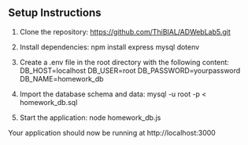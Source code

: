 ## Setup Instructions

1. Clone the repository: https://github.com/ThiBIAL/ADWebLab5.git

2. Install dependencies: npm install express mysql dotenv

3. Create a .env file in the root directory with the following content:
    DB_HOST=localhost
    DB_USER=root
    DB_PASSWORD=yourpassword
    DB_NAME=homework_db

4. Import the database schema and data: mysql -u root -p < homework_db.sql

5. Start the application: node homework_db.js

Your application should now be running at http://localhost:3000
